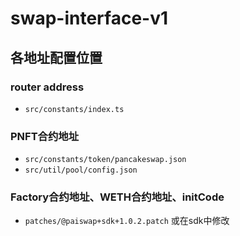 # swap-interface-v1

## 各地址配置位置
### router address
- `src/constants/index.ts`

### PNFT合约地址
- `src/constants/token/pancakeswap.json`
- `src/util/pool/config.json`

### Factory合约地址、WETH合约地址、initCode
- `patches/@paiswap+sdk+1.0.2.patch` 或在sdk中修改